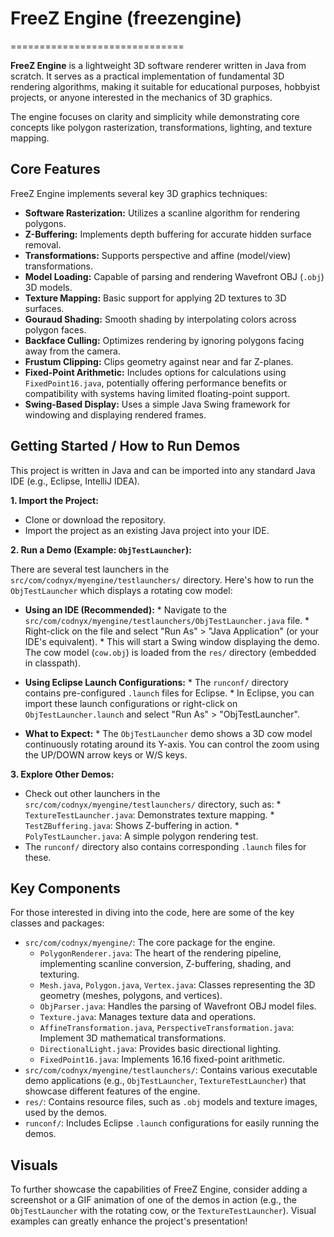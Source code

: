 # FreeZ Engine (freezengine)
==============================

**FreeZ Engine** is a lightweight 3D software renderer written in Java from scratch. It serves as a practical implementation of fundamental 3D rendering algorithms, making it suitable for educational purposes, hobbyist projects, or anyone interested in the mechanics of 3D graphics.

The engine focuses on clarity and simplicity while demonstrating core concepts like polygon rasterization, transformations, lighting, and texture mapping.

## Core Features

FreeZ Engine implements several key 3D graphics techniques:

*   **Software Rasterization:** Utilizes a scanline algorithm for rendering polygons.
*   **Z-Buffering:** Implements depth buffering for accurate hidden surface removal.
*   **Transformations:** Supports perspective and affine (model/view) transformations.
*   **Model Loading:** Capable of parsing and rendering Wavefront OBJ (`.obj`) 3D models.
*   **Texture Mapping:** Basic support for applying 2D textures to 3D surfaces.
*   **Gouraud Shading:** Smooth shading by interpolating colors across polygon faces.
*   **Backface Culling:** Optimizes rendering by ignoring polygons facing away from the camera.
*   **Frustum Clipping:** Clips geometry against near and far Z-planes.
*   **Fixed-Point Arithmetic:** Includes options for calculations using `FixedPoint16.java`, potentially offering performance benefits or compatibility with systems having limited floating-point support.
*   **Swing-Based Display:** Uses a simple Java Swing framework for windowing and displaying rendered frames.

## Getting Started / How to Run Demos

This project is written in Java and can be imported into any standard Java IDE (e.g., Eclipse, IntelliJ IDEA).

**1. Import the Project:**
   *   Clone or download the repository.
   *   Import the project as an existing Java project into your IDE.

**2. Run a Demo (Example: `ObjTestLauncher`):**

   There are several test launchers in the `src/com/codnyx/myengine/testlaunchers/` directory. Here's how to run the `ObjTestLauncher` which displays a rotating cow model:

   *   **Using an IDE (Recommended):**
      *   Navigate to the `src/com/codnyx/myengine/testlaunchers/ObjTestLauncher.java` file.
      *   Right-click on the file and select "Run As" > "Java Application" (or your IDE's equivalent).
      *   This will start a Swing window displaying the demo. The cow model (`cow.obj`) is loaded from the `res/` directory (embedded in classpath).

   *   **Using Eclipse Launch Configurations:**
      *   The `runconf/` directory contains pre-configured `.launch` files for Eclipse.
      *   In Eclipse, you can import these launch configurations or right-click on `ObjTestLauncher.launch` and select "Run As" > "ObjTestLauncher".

   *   **What to Expect:**
      *   The `ObjTestLauncher` demo shows a 3D cow model continuously rotating around its Y-axis. You can control the zoom using the UP/DOWN arrow keys or W/S keys.

**3. Explore Other Demos:**
   *   Check out other launchers in the `src/com/codnyx/myengine/testlaunchers/` directory, such as:
      *   `TextureTestLauncher.java`: Demonstrates texture mapping.
      *   `TestZBuffering.java`: Shows Z-buffering in action.
      *   `PolyTestLauncher.java`: A simple polygon rendering test.
   *   The `runconf/` directory also contains corresponding `.launch` files for these.

## Key Components

For those interested in diving into the code, here are some of the key classes and packages:

*   `src/com/codnyx/myengine/`: The core package for the engine.
    *   `PolygonRenderer.java`: The heart of the rendering pipeline, implementing scanline conversion, Z-buffering, shading, and texturing.
    *   `Mesh.java`, `Polygon.java`, `Vertex.java`: Classes representing the 3D geometry (meshes, polygons, and vertices).
    *   `ObjParser.java`: Handles the parsing of Wavefront OBJ model files.
    *   `Texture.java`: Manages texture data and operations.
    *   `AffineTransformation.java`, `PerspectiveTransformation.java`: Implement 3D mathematical transformations.
    *   `DirectionalLight.java`: Provides basic directional lighting.
    *   `FixedPoint16.java`: Implements 16.16 fixed-point arithmetic.
*   `src/com/codnyx/myengine/testlaunchers/`: Contains various executable demo applications (e.g., `ObjTestLauncher`, `TextureTestLauncher`) that showcase different features of the engine.
*   `res/`: Contains resource files, such as `.obj` models and texture images, used by the demos.
*   `runconf/`: Includes Eclipse `.launch` configurations for easily running the demos.

## Visuals

To further showcase the capabilities of FreeZ Engine, consider adding a screenshot or a GIF animation of one of the demos in action (e.g., the `ObjTestLauncher` with the rotating cow, or the `TextureTestLauncher`). Visual examples can greatly enhance the project's presentation!
